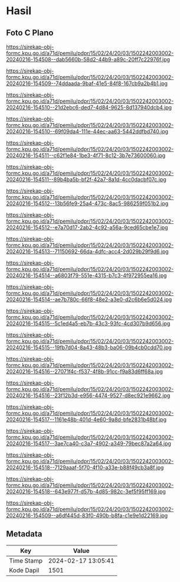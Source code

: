 # Hasil

## Foto C Plano

https://sirekap-obj-formc.kpu.go.id/a71d/pemilu/pdpr/15/02/24/20/03/1502242003002-20240216-154508--dab5660b-58d2-44b9-a89c-20ff7c22976f.jpg

https://sirekap-obj-formc.kpu.go.id/a71d/pemilu/pdpr/15/02/24/20/03/1502242003002-20240216-154509--74ddaada-9baf-41e5-84f8-167cb9a2b4b1.jpg

https://sirekap-obj-formc.kpu.go.id/a71d/pemilu/pdpr/15/02/24/20/03/1502242003002-20240216-154510--21d2ebc6-ded7-4d84-9625-8d137940dcb4.jpg

https://sirekap-obj-formc.kpu.go.id/a71d/pemilu/pdpr/15/02/24/20/03/1502242003002-20240216-154510--69f09da4-111e-44ec-aa63-5442ddfbd740.jpg

https://sirekap-obj-formc.kpu.go.id/a71d/pemilu/pdpr/15/02/24/20/03/1502242003002-20240216-154511--c62f1e84-1be3-4f71-8c12-3b7e73600060.jpg

https://sirekap-obj-formc.kpu.go.id/a71d/pemilu/pdpr/15/02/24/20/03/1502242003002-20240216-154511--89b4ba5b-bf2f-42a7-8a1d-4cc0dacbf07c.jpg

https://sirekap-obj-formc.kpu.go.id/a71d/pemilu/pdpr/15/02/24/20/03/1502242003002-20240216-154512--13b56fe9-25a4-473c-8ac5-986259f051b2.jpg

https://sirekap-obj-formc.kpu.go.id/a71d/pemilu/pdpr/15/02/24/20/03/1502242003002-20240216-154512--e7a70d17-2ab2-4c92-a56a-9ced65cbe1e7.jpg

https://sirekap-obj-formc.kpu.go.id/a71d/pemilu/pdpr/15/02/24/20/03/1502242003002-20240216-154513--71150692-66da-4dfc-acc4-2d029b29f9d6.jpg

https://sirekap-obj-formc.kpu.go.id/a71d/pemilu/pdpr/15/02/24/20/03/1502242003002-20240216-154514--a6803f79-551e-4315-b7c3-4f972955ea16.jpg

https://sirekap-obj-formc.kpu.go.id/a71d/pemilu/pdpr/15/02/24/20/03/1502242003002-20240216-154514--ae7b780c-66f8-48e2-a3e0-d2c6b6e5d024.jpg

https://sirekap-obj-formc.kpu.go.id/a71d/pemilu/pdpr/15/02/24/20/03/1502242003002-20240216-154515--5c1ed4a5-eb7b-43c3-93fc-4cd307b9d656.jpg

https://sirekap-obj-formc.kpu.go.id/a71d/pemilu/pdpr/15/02/24/20/03/1502242003002-20240216-154515--19fb7d04-8a43-48b3-ba06-09b4cb0cdd70.jpg

https://sirekap-obj-formc.kpu.go.id/a71d/pemilu/pdpr/15/02/24/20/03/1502242003002-20240216-154516--27071f4c-f537-4f8b-91cc-f9a83d6ff68a.jpg

https://sirekap-obj-formc.kpu.go.id/a71d/pemilu/pdpr/15/02/24/20/03/1502242003002-20240216-154516--23f12b3d-e956-4474-9527-d8ec921e9662.jpg

https://sirekap-obj-formc.kpu.go.id/a71d/pemilu/pdpr/15/02/24/20/03/1502242003002-20240216-154517--1161e48b-401d-4e60-9a8d-bfe2831b48bf.jpg

https://sirekap-obj-formc.kpu.go.id/a71d/pemilu/pdpr/15/02/24/20/03/1502242003002-20240216-154517--3ae7ca40-c3a7-4902-a349-79bec87a2a64.jpg

https://sirekap-obj-formc.kpu.go.id/a71d/pemilu/pdpr/15/02/24/20/03/1502242003002-20240216-154518--7129aaaf-5f70-4f10-a33e-b88f49cb3a8f.jpg

https://sirekap-obj-formc.kpu.go.id/a71d/pemilu/pdpr/15/02/24/20/03/1502242003002-20240216-154518--643e977f-d57b-4d85-982c-3ef5f95ff169.jpg

https://sirekap-obj-formc.kpu.go.id/a71d/pemilu/pdpr/15/02/24/20/03/1502242003002-20240216-154509--a6df445d-83f0-490b-b8fa-c1e9e1d22169.jpg


## Metadata

| Key        | Value               |
| ---------- | ------------------- |
| Time Stamp | 2024-02-17 13:05:41 |
| Kode Dapil | 1501                |



